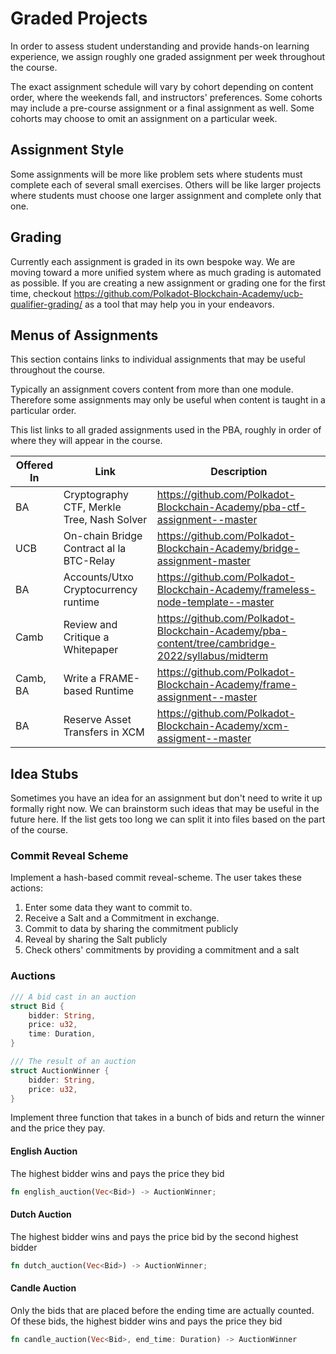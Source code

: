 # Graded Projects

In order to assess student understanding and provide hands-on learning experience, we assign roughly one graded assignment per week throughout the course.

The exact assignment schedule will vary by cohort depending on content order, where the weekends fall, and instructors' preferences.
Some cohorts may include a pre-course assignment or a final assignment as well.
Some cohorts may choose to omit an assignment on a particular week.

## Assignment Style

Some assignments will be more like problem sets where students must complete each of several small exercises. Others will be like larger projects where students must choose one larger assignment and complete only that one.

## Grading

Currently each assignment is graded in its own bespoke way.
We are moving toward a more unified system where as much grading is automated as possible.
If you are creating a new assignment or grading one for the first time, checkout https://github.com/Polkadot-Blockchain-Academy/ucb-qualifier-grading/ as a tool that may help you in your endeavors.

## Menus of Assignments

This section contains links to individual assignments that may be useful throughout the course.

Typically an assignment covers content from more than one module.
Therefore some assignments may only be useful when content is taught in a particular order.

This list links to all graded assignments used in the PBA, roughly in order of where they will appear in the course.

Offered In | Link | Description
---------- | ---- | -----------
BA   | Cryptography CTF, Merkle Tree, Nash Solver | https://github.com/Polkadot-Blockchain-Academy/pba-ctf-assignment--master
UCB  | On-chain Bridge Contract al la BTC-Relay   | https://github.com/Polkadot-Blockchain-Academy/bridge-assignment-master
BA   | Accounts/Utxo Cryptocurrency runtime       | https://github.com/Polkadot-Blockchain-Academy/frameless-node-template--master
Camb | Review and Critique a Whitepaper           | https://github.com/Polkadot-Blockchain-Academy/pba-content/tree/cambridge-2022/syllabus/midterm
Camb, BA | Write a FRAME-based Runtime            | https://github.com/Polkadot-Blockchain-Academy/frame-assignment--master
BA   | Reserve Asset Transfers in XCM             | https://github.com/Polkadot-Blockchain-Academy/xcm-assigment--master

## Idea Stubs

Sometimes you have an idea for an assignment but don't need to write it up formally right now.
We can brainstorm such ideas that may be useful in the future here.
If the list gets too long we can split it into files based on the part of the course.

### Commit Reveal Scheme

Implement a hash-based commit reveal-scheme.
The user takes these actions:

1. Enter some data they want to commit to.
1. Receive a Salt and a Commitment in exchange.
1. Commit to data by sharing the commitment publicly
1. Reveal by sharing the Salt publicly
1. Check others' commitments by providing a commitment and a salt

### Auctions

```rust
/// A bid cast in an auction
struct Bid {
    bidder: String,
    price: u32,
    time: Duration,
}

/// The result of an auction
struct AuctionWinner {
    bidder: String,
    price: u32,
}
```

Implement three function that takes in a bunch of bids and return the winner and the price they pay.

#### English Auction

The highest bidder wins and pays the price they bid

```rust
fn english_auction(Vec<Bid>) -> AuctionWinner;
```

#### Dutch Auction

The highest bidder wins and pays the price bid by the second highest bidder

```rust
fn dutch_auction(Vec<Bid>) -> AuctionWinner;
```

#### Candle Auction

Only the bids that are placed before the ending time are actually counted.
Of these bids, the highest bidder wins and pays the price they bid

```rust
fn candle_auction(Vec<Bid>, end_time: Duration) -> AuctionWinner